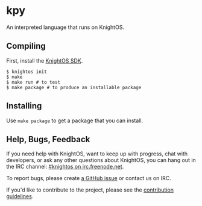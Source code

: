 # kpy

An interpreted language that runs on KnightOS.

## Compiling

First, install the [KnightOS SDK](http://www.knightos.org/sdk).

    $ knightos init
    $ make
    $ make run # to test
    $ make package # to produce an installable package

## Installing

Use `make package` to get a package that you can install.

## Help, Bugs, Feedback

If you need help with KnightOS, want to keep up with progress, chat with
developers, or ask any other questions about KnightOS, you can hang out in the
IRC channel: [#knightos on irc.freenode.net](http://webchat.freenode.net/?channels=knightos).
 
To report bugs, please create [a GitHub issue](https://github.com/KnightOS/KnightOS/issues/new) or contact us on IRC.
 
If you'd like to contribute to the project, please see the [contribution guidelines](http://www.knightos.org/contributing).
